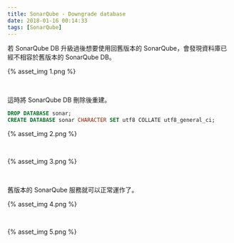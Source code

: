 ```yaml
---
title: SonarQube - Downgrade database
date: 2018-01-16 00:14:33
tags: [SonarQube]
---
```


若 SonarQube DB 升級過後想要使用回舊版本的 SonarQube，會發現資料庫已經不相容於舊版本的 SonarQube DB。  

<!-- More -->

{% asset_img 1.png %}
 
<br/>


這時將 SonarQube DB 刪除後重建。  

```sql
DROP DATABASE sonar;
CREATE DATABASE sonar CHARACTER SET utf8 COLLATE utf8_general_ci;
```

{% asset_img 2.png %}
 
<br/>


{% asset_img 3.png %}
 
<br/>


舊版本的 SonarQube 服務就可以正常運作了。  

{% asset_img 4.png %}
 
<br/>


{% asset_img 5.png %}
 
<br/>
